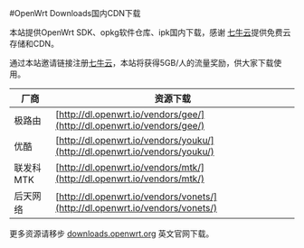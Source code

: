 #OpenWrt Downloads国内CDN下载

本站提供OpenWrt SDK、opkg软件仓库、ipk国内下载，感谢 [七牛云](https://portal.qiniu.com/signup?code=3lafkpsz7yes1)提供免费云存储和CDN。

通过本站邀请链接注册[七牛云](https://portal.qiniu.com/signup?code=3lafkpsz7yes1)，本站将获得5GB/人的流量奖励，供大家下载使用。

厂商      | 资源下载
----------|---------
极路由    | [http://dl.openwrt.io/vendors/gee/](http://dl.openwrt.io/vendors/gee/)
优酷      | [http://dl.openwrt.io/vendors/youku/](http://dl.openwrt.io/vendors/youku/)
联发科MTK | [http://dl.openwrt.io/vendors/mtk/](http://dl.openwrt.io/vendors/mtk/)
后天网络  | [http://dl.openwrt.io/vendors/vonets/](http://dl.openwrt.io/vendors/vonets/)

更多资源请移步 [downloads.openwrt.org](https://downloads.openwrt.org/) 英文官网下载。
